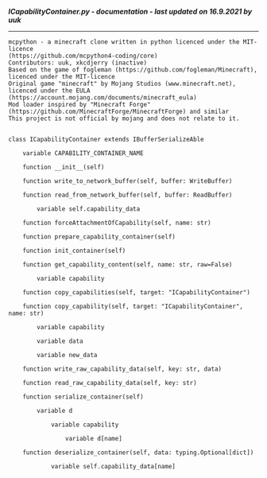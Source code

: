 ***ICapabilityContainer.py - documentation - last updated on 16.9.2021 by uuk***
___

    mcpython - a minecraft clone written in python licenced under the MIT-licence 
    (https://github.com/mcpython4-coding/core)
    Contributors: uuk, xkcdjerry (inactive)
    Based on the game of fogleman (https://github.com/fogleman/Minecraft), licenced under the MIT-licence
    Original game "minecraft" by Mojang Studios (www.minecraft.net), licenced under the EULA
    (https://account.mojang.com/documents/minecraft_eula)
    Mod loader inspired by "Minecraft Forge" (https://github.com/MinecraftForge/MinecraftForge) and similar
    This project is not official by mojang and does not relate to it.


    class ICapabilityContainer extends IBufferSerializeAble

        variable CAPABILITY_CONTAINER_NAME

        function __init__(self)

        function write_to_network_buffer(self, buffer: WriteBuffer)

        function read_from_network_buffer(self, buffer: ReadBuffer)

            variable self.capability_data

        function forceAttachmentOfCapability(self, name: str)

        function prepare_capability_container(self)

        function init_container(self)

        function get_capability_content(self, name: str, raw=False)

            variable capability

        function copy_capabilities(self, target: "ICapabilityContainer")

        function copy_capability(self, target: "ICapabilityContainer", name: str)

            variable capability

            variable data

            variable new_data

        function write_raw_capability_data(self, key: str, data)

        function read_raw_capability_data(self, key: str)

        function serialize_container(self)

            variable d

                variable capability

                    variable d[name]

        function deserialize_container(self, data: typing.Optional[dict])

                variable self.capability_data[name]